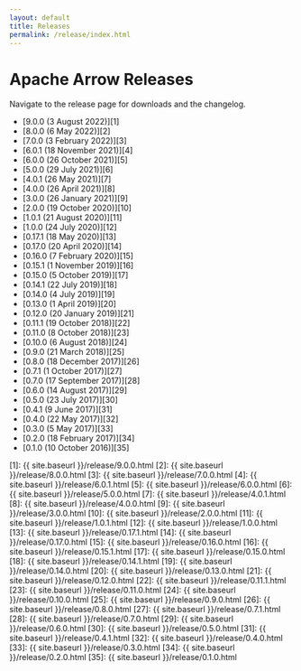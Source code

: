 ```yaml
---
layout: default
title: Releases
permalink: /release/index.html
---
```

<!--
{% comment %}
Licensed to the Apache Software Foundation (ASF) under one or more
contributor license agreements.  See the NOTICE file distributed with
this work for additional information regarding copyright ownership.
The ASF licenses this file to you under the Apache License, Version 2.0
(the "License"); you may not use this file except in compliance with
the License.  You may obtain a copy of the License at

http://www.apache.org/licenses/LICENSE-2.0

Unless required by applicable law or agreed to in writing, software
distributed under the License is distributed on an "AS IS" BASIS,
WITHOUT WARRANTIES OR CONDITIONS OF ANY KIND, either express or implied.
See the License for the specific language governing permissions and
limitations under the License.
{% endcomment %}
-->

# Apache Arrow Releases

Navigate to the release page for downloads and the changelog.

* [9.0.0 (3 August 2022)][1]
* [8.0.0 (6 May 2022)][2]
* [7.0.0 (3 February 2022)][3]
* [6.0.1 (18 November 2021)][4]
* [6.0.0 (26 October 2021)][5]
* [5.0.0 (29 July 2021)][6]
* [4.0.1 (26 May 2021)][7]
* [4.0.0 (26 April 2021)][8]
* [3.0.0 (26 January 2021)][9]
* [2.0.0 (19 October 2020)][10]
* [1.0.1 (21 August 2020)][11]
* [1.0.0 (24 July 2020)][12]
* [0.17.1 (18 May 2020)][13]
* [0.17.0 (20 April 2020)][14]
* [0.16.0 (7 February 2020)][15]
* [0.15.1 (1 November 2019)][16]
* [0.15.0 (5 October 2019)][17]
* [0.14.1 (22 July 2019)][18]
* [0.14.0 (4 July 2019)][19]
* [0.13.0 (1 April 2019)][20]
* [0.12.0 (20 January 2019)][21]
* [0.11.1 (19 October 2018)][22]
* [0.11.0 (8 October 2018)][23]
* [0.10.0 (6 August 2018)][24]
* [0.9.0 (21 March 2018)][25]
* [0.8.0 (18 December 2017)][26]
* [0.7.1 (1 October 2017)][27]
* [0.7.0 (17 September 2017)][28]
* [0.6.0 (14 August 2017)][29]
* [0.5.0 (23 July 2017)][30]
* [0.4.1 (9 June 2017)][31]
* [0.4.0 (22 May 2017)][32]
* [0.3.0 (5 May 2017)][33]
* [0.2.0 (18 February 2017)][34]
* [0.1.0 (10 October 2016)][35]

[1]: {{ site.baseurl }}/release/9.0.0.html
[2]: {{ site.baseurl }}/release/8.0.0.html
[3]: {{ site.baseurl }}/release/7.0.0.html
[4]: {{ site.baseurl }}/release/6.0.1.html
[5]: {{ site.baseurl }}/release/6.0.0.html
[6]: {{ site.baseurl }}/release/5.0.0.html
[7]: {{ site.baseurl }}/release/4.0.1.html
[8]: {{ site.baseurl }}/release/4.0.0.html
[9]: {{ site.baseurl }}/release/3.0.0.html
[10]: {{ site.baseurl }}/release/2.0.0.html
[11]: {{ site.baseurl }}/release/1.0.1.html
[12]: {{ site.baseurl }}/release/1.0.0.html
[13]: {{ site.baseurl }}/release/0.17.1.html
[14]: {{ site.baseurl }}/release/0.17.0.html
[15]: {{ site.baseurl }}/release/0.16.0.html
[16]: {{ site.baseurl }}/release/0.15.1.html
[17]: {{ site.baseurl }}/release/0.15.0.html
[18]: {{ site.baseurl }}/release/0.14.1.html
[19]: {{ site.baseurl }}/release/0.14.0.html
[20]: {{ site.baseurl }}/release/0.13.0.html
[21]: {{ site.baseurl }}/release/0.12.0.html
[22]: {{ site.baseurl }}/release/0.11.1.html
[23]: {{ site.baseurl }}/release/0.11.0.html
[24]: {{ site.baseurl }}/release/0.10.0.html
[25]: {{ site.baseurl }}/release/0.9.0.html
[26]: {{ site.baseurl }}/release/0.8.0.html
[27]: {{ site.baseurl }}/release/0.7.1.html
[28]: {{ site.baseurl }}/release/0.7.0.html
[29]: {{ site.baseurl }}/release/0.6.0.html
[30]: {{ site.baseurl }}/release/0.5.0.html
[31]: {{ site.baseurl }}/release/0.4.1.html
[32]: {{ site.baseurl }}/release/0.4.0.html
[33]: {{ site.baseurl }}/release/0.3.0.html
[34]: {{ site.baseurl }}/release/0.2.0.html
[35]: {{ site.baseurl }}/release/0.1.0.html
